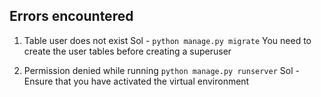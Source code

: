 ## Errors encountered

1) Table user does not exist
    Sol - `python manage.py migrate`
    You need to create the user tables before creating a superuser

2) Permission denied while running `python manage.py runserver`
    Sol - Ensure that you have activated the virtual environment